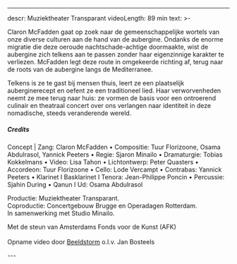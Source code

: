 
---
descr: Muziektheater Transparant
videoLength: 89 min
text: >-
  <p>Claron McFadden gaat op zoek naar de gemeenschappelijke wortels van onze diverse culturen aan de hand van de aubergine. Ondanks de enorme migratie die deze oeroude nachtschade-achtige doormaakte, wist de aubergine zich telkens aan te passen zonder haar eigenzinnige karakter te verliezen. McFadden legt deze route in omgekeerde richting af, terug naar de roots van de aubergine langs de Mediterranee.</p><p>Telkens is ze te gast bij mensen thuis, leert ze een plaatselijk auberginerecept en oefent ze een traditioneel lied. Haar verworvenheden neemt ze mee terug naar huis: ze vormen de basis voor een ontroerend culinair en theatraal concert over ons verlangen naar identiteit in deze nomadische, steeds veranderende wereld.</p><h5>Credits</h5><p>Concept | Zang: Claron McFadden • Compositie: Tuur Florizoone, Osama Abdulrasol, Yannick Peeters • Regie: Sjaron Minailo • Dramaturgie: Tobias Kokkelmans • Video: Lisa Tahon • Lichtontwerp: Peter Quasters • Accordeon: Tuur Florizoone • Cello: Lode Vercampt • Contrabas: Yannick Peeters • Klarinet I Basklarinet I Tenora: Jean-Philippe Poncin • Percussie: Sjahin During • Qanun I Ud: Osama Abdulrasol</p><p>Productie: Muziektheater Transparant.<br>Coproductie: Concertgebouw Brugge en Operadagen Rotterdam.<br>In samenwerking met Studio Minailo. </p><p>Met de steun van Amsterdams Fonds voor de Kunst (AFK)<br><br>Opname video door <a href="http://www.beeldstorm.be">Beeldstorm</a> o.l.v. Jan Bosteels</p>
---
